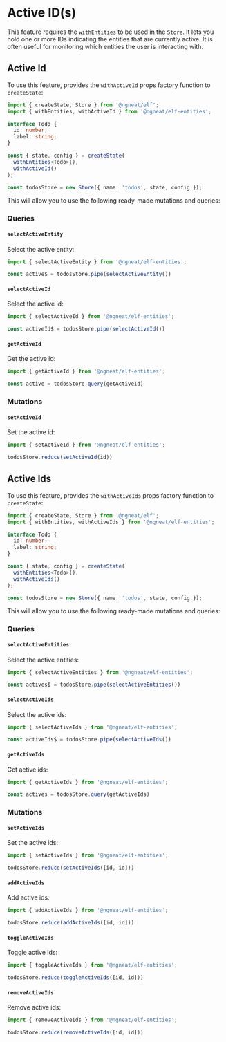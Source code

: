# Active ID(s)

This feature requires the `withEntities` to be used in the `Store`. It lets you hold one or more IDs indicating the entities that are currently active. It is often useful
for monitoring which entities the user is interacting with. 

## Active Id

To use this feature, provides the `withActiveId` props factory function to `createState`:

```ts
import { createState, Store } from '@ngneat/elf';
import { withEntities, withActiveId } from '@ngneat/elf-entities';

interface Todo {
  id: number;
  label: string;
}

const { state, config } = createState(
  withEntities<Todo>(),
  withActiveId()
);

const todosStore = new Store({ name: 'todos', state, config });
```

This will allow you to use the following ready-made mutations and queries:

### Queries

#### `selectActiveEntity`

Select the active entity:

```ts
import { selectActiveEntity } from '@ngneat/elf-entities';

const active$ = todosStore.pipe(selectActiveEntity())
```

#### `selectActiveId`

Select the active id:

```ts
import { selectActiveId } from '@ngneat/elf-entities';

const activeId$ = todosStore.pipe(selectActiveId())
```

#### `getActiveId`

Get the active id:

```ts
import { getActiveId } from '@ngneat/elf-entities';

const active = todosStore.query(getActiveId)
```

### Mutations

#### `setActiveId`

Set the active id:

```ts
import { setActiveId } from '@ngneat/elf-entities';

todosStore.reduce(setActiveId(id))
```


## Active Ids

To use this feature, provides the `withActiveIds` props factory function to `createState`:

```ts
import { createState, Store } from '@ngneat/elf';
import { withEntities, withActiveIds } from '@ngneat/elf-entities';

interface Todo {
  id: number;
  label: string;
}

const { state, config } = createState(
  withEntities<Todo>(),
  withActiveIds()
);

const todosStore = new Store({ name: 'todos', state, config });
```

This will allow you to use the following ready-made mutations and queries:

### Queries

#### `selectActiveEntities`

Select the active entities:

```ts
import { selectActiveEntities } from '@ngneat/elf-entities';

const actives$ = todosStore.pipe(selectActiveEntities())
```

#### `selectActiveIds`

Select the active ids:

```ts
import { selectActiveIds } from '@ngneat/elf-entities';

const activeIds$ = todosStore.pipe(selectActiveIds())
```

#### `getActiveIds`

Get active ids:

```ts
import { getActiveIds } from '@ngneat/elf-entities';

const actives = todosStore.query(getActiveIds)
```

### Mutations

#### `setActiveIds`

Set the active ids:

```ts
import { setActiveIds } from '@ngneat/elf-entities';

todosStore.reduce(setActiveIds([id, id]))
```

#### `addActiveIds`

Add active ids:

```ts
import { addActiveIds } from '@ngneat/elf-entities';

todosStore.reduce(addActiveIds([id, id]))
```


#### `toggleActiveIds`

Toggle active ids:

```ts
import { toggleActiveIds } from '@ngneat/elf-entities';

todosStore.reduce(toggleActiveIds([id, id]))
```

#### `removeActiveIds`

Remove active ids:

```ts
import { removeActiveIds } from '@ngneat/elf-entities';

todosStore.reduce(removeActiveIds([id, id]))
```
